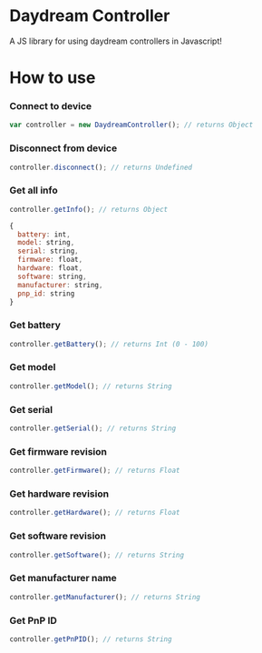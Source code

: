 # Daydream Controller
A JS library for using daydream controllers in Javascript!

# How to use
### Connect to device
```js
var controller = new DaydreamController(); // returns Object
```
### Disconnect from device
```js
controller.disconnect(); // returns Undefined
```
### Get all info
```js
controller.getInfo(); // returns Object

{
  battery: int,
  model: string,
  serial: string,
  firmware: float,
  hardware: float,
  software: string,
  manufacturer: string,
  pnp_id: string
}
```
### Get battery
```js
controller.getBattery(); // returns Int (0 - 100)
```
### Get model
```js
controller.getModel(); // returns String
```
### Get serial
```js
controller.getSerial(); // returns String
```
### Get firmware revision
```js
controller.getFirmware(); // returns Float
```
### Get hardware revision
```js
controller.getHardware(); // returns Float
```
### Get software revision
```js
controller.getSoftware(); // returns String
```
### Get manufacturer name
```js
controller.getManufacturer(); // returns String
```
### Get PnP ID
```js
controller.getPnPID(); // returns String
```
